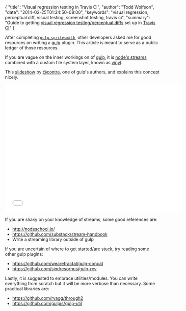 {
  "title": "Visual regression testing in Travis CI",
  "author": "Todd Wolfson",
  "date": "2014-02-25T01:34:50-08:00",
  "keywords": "visual regression, perceptual diff, visual testing, screenshot testing, travis ci",
  "summary": "Guide to getting [visual regression testing/perceptual diffs](http://youtu.be/UMnZiTL0tUc) set up in [Travis CI](https://travis-ci.org/)"
}

After completing [`gulp.spritesmith`][], other developers asked me for good resources on writing a [gulp][] plugin. This article is meant to serve as a public ledger of those resources.

[`gulp.spritesmith`]: https://github.com/twolfson/gulp.spritesmith
[gulp]: http://gulpjs.com/

If you are vague on the inner workings on of [gulp][], it is [node's streams][node-streams] combined with a custom file system layer, known as [vinyl][].

[node-streams]: http://nodejs.org/api/stream.html
[vinyl]: https://github.com/wearefractal/vinyl

This [slideshow][gulp-slideshow] by [@contra][], one of gulp's authors, and explains this concept nicely.

[gulp-slideshow]: http://slid.es/contra/gulp
[@contra]: https://twitter.com/eschoff

<p><iframe src="//slid.es/contra/gulp/embed" width="576" height="420" scrolling="no" frameborder="0" webkitallowfullscreen mozallowfullscreen allowfullscreen></iframe></p>

If you are shaky on your knowledge of streams, some good references are:

- http://nodeschool.io/
- https://github.com/substack/stream-handbook
- Write a streaming library outside of gulp

If you are uncertain of where to get started/are stuck, try reading some other gulp plugins:

- https://github.com/wearefractal/gulp-concat
- https://github.com/sindresorhus/gulp-rev

Lastly, it is suggested to embrace utilities/modules. You can write everything from scratch but it will be more verbose than necessary. Some practical libraries are:

- https://github.com/rvagg/through2
- https://github.com/gulpjs/gulp-util
